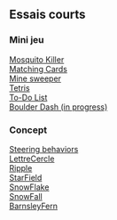 
<html>
  <head>
    <meta charset="utf-8"/>
  </head>
  <body>
    <h2>Essais courts</h2>
    <h3>Mini jeu</h3>
    <!-- <a href="./Balle/">Balle</a>
    <br>
    <a href="./CasseBrique/">CasseBrique</a>    
    <br>
    <a href="./Fleur/">Fleur</a>
    <br>
    <a href="./Pluie/">Pluie</a>
    <br>
    <a href="./Serpent/">Serpent</a> -->
    <a href="./Mosquito">Mosquito Killer</a>
    <br>
    <a href="./MatchingCard">Matching Cards</a>
    <br>
    <a href="./MineSweeper">Mine sweeper</a>
    <br>
    <a href="./Tetris">Tetris</a>
    <br>
    <a href="./ToDoList">To-Do List</a>
    <br>
    <a href="./BoulderDash">Boulder Dash (in progress)</a>
    <h3>Concept</h3>
    <a href="./Steering/">Steering behaviors</a>
    <br>
    <a href="./LettreCercle/">LettreCercle</a>
    <br>
    <a href="./Ripple/">Ripple</a>
    <br>
    <a href="./StarField/">StarField</a>
    <br>
    <a href="./SnowFlake/">SnowFlake</a>
    <br>
    <a href="./SnowFall/">SnowFall</a>
    <br>
    <!-- <a href="./FractalTree/">FractalTree</a>
    <br>-->
    <a href="./BarnsleyFern/">BarnsleyFern</a>
  </body>
</html>

